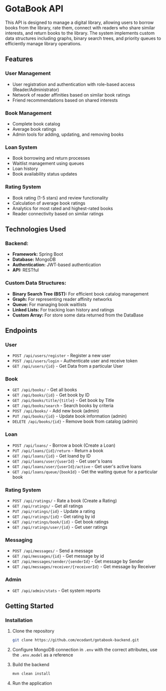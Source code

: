 # GotaBook API

This API is designed to manage a digital library, allowing users to borrow books from the library, rate them, connect with readers who share similar interests, and return books to the library. The system implements custom data structures including graphs, binary search trees, and priority queues to efficiently manage library operations.

## Features

### User Management

- User registration and authentication with role-based access (Reader/Administrator)
- Network of reader affinities based on similar book ratings
- Friend recommendations based on shared interests

### Book Management

- Complete book catalog
- Average book ratings
- Admin tools for adding, updating, and removing books

### Loan System

- Book borrowing and return processes
- Waitlist management using queues
- Loan history
- Book availability status updates

### Rating System

- Book rating (1-5 stars) and review functionality
- Calculation of average book ratings
- Analytics for most rated and highest-rated books
- Reader connectivity based on similar ratings

## Technologies Used

### Backend:

- **Framework:** Spring Boot
- **Database:** MongoDB
- **Authentication:** JWT-based authentication
- **API:** RESTful

### Custom Data Structures:

- **Binary Search Tree (BST):** For efficient book catalog management
- **Graph:** For representing reader affinity networks
- **Queue:** For managing book waitlists
- **Linked Lists:** For tracking loan history and ratings
- **Custom Array:** For store some data returned from the DataBase

## Endpoints

### User

- `POST /api/users/register` - Register a new user
- `POST /api/users/login` - Authenticate user and receive token
- `GET /api/users/{id}` - Get Data from a particular User

### Book

- `GET /api/books/` - Get all books
- `GET /api/books/{id}` - Get book by ID
- `GET /api/books/title/{title}` - Get book by Title
- `GET /api/books/search` - Search books by criteria
- `POST /api/books/` - Add new book (admin)
- `PUT /api/books/{id}` - Update book information (admin)
- `DELETE /api/books/{id}` - Remove book from catalog (admin)

### Loan

- `POST /api/loans/` - Borrow a book (Create a Loan)
- `PUT /api/loans/{id}/return` - Return a book
- `GET /api/loans/{id}` - Get loand by ID
- `GET /api/loans/user/{userId}` - Get user's loans
- `GET /api/loans/user/{userId}/active` - Get user's active loans
- `GET /api/loans/queue/{bookId}` - Get the waiting queue for a particular book

### Rating System

- `POST /api/ratings/` - Rate a book (Create a Rating)
- `GET /api/ratings/` - Get all ratings
- `PUT /api/ratings/{id}` - Update a rating
- `GET /api/ratings/{id}` - Get rating by id
- `GET /api/ratings/book/{id}` - Get book ratings
- `GET /api/ratings/user/{id}` - Get user ratings

### Messaging

- `POST /api/messages/` - Send a message
- `GET /api/messages/{id}` - Get message by id
- `GET /api/messages/sender/{senderId}` - Get message by Sender
- `GET /api/messages/receiver/{receiverId}` - Get message by Receiver

### Admin

- `GET /api/admin/stats` - Get system reports

## Getting Started

### Installation

1. Clone the repository

   ```bash
   git clone https://github.com/ecodant/gotabook-backend.git
   ```

2. Configure MongoDB connection in `.env` with the correct attributes, use the `.env.model` as a reference

3. Build the backend

   ```bash
   mvn clean install
   ```

4. Run the application
